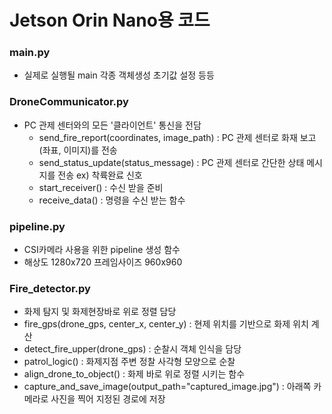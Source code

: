 # Jetson Orin Nano용 코드

### main.py
- 실제로 실행될 main 각종 객체생성 초기값 설정 등등
### DroneCommunicator.py
- PC 관제 센터와의 모든 '클라이언트' 통신을 전담
  - send_fire_report(coordinates, image_path) : PC 관제 센터로 화재 보고(좌표, 이미지)를 전송
  - send_status_update(status_message) : PC 관제 센터로 간단한 상태 메시지를 전송 ex) 착륙완료 신호
  - start_receiver() : 수신 받을 준비
  - receive_data() : 명령을 수신 받는 함수
 
### pipeline.py
- CSI카메라 사용을 위한 pipeline 생성 함수
- 해상도 1280x720 프레임사이즈 960x960

### Fire_detector.py
- 화제 탐지 및 화제현장바로 위로 정렬 담당
- fire_gps(drone_gps, center_x, center_y) : 현제 위치를 기반으로 화제 위치 계산
- detect_fire_upper(drone_gps) : 순찰시 객체 인식을 담당
- patrol_logic() : 화제지점 주변 정찰 사각형 모양으로 순찰
- align_drone_to_object() : 화제 바로 위로 정렬 시키는 함수
- capture_and_save_image(output_path="captured_image.jpg") : 아래쪽 카메라로 사진을 찍어 지정된 경로에 저장
